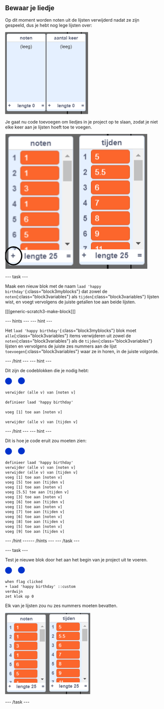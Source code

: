 ## Bewaar je liedje

Op dit moment worden noten uit de lijsten verwijderd nadat ze zijn gespeeld, dus je hebt nog lege lijsten over:

![Lege lijsten](images/empty-lists.png)

Je gaat nu code toevoegen om liedjes in je project op te slaan, zodat je niet elke keer aan je lijsten hoeft toe te voegen.

![Voeg noten en tijden toe aan lijsten](images/lists-add-annotated.png)

--- task ---

Maak een nieuw blok met de naam `laad 'happy birthday'`{:class="block3myblocks"} dat zowel de `noten`{:class="block3variables"} als `tijden`{:class="block3variables"} lijsten wist, en voegt vervolgens de juiste getallen toe aan beide lijsten. 

[[[generic-scratch3-make-block]]]

--- hints ---
 --- hint ---

Het `laad 'happy birthday'`{:class="block3myblocks"} blok moet `alle`{:class="block3variables"} items verwijderen uit zowel de `noten`{:class="block3variables"} als de `tijden`{:class="block3variables"} lijsten en vervolgens de juiste zes nummers aan de lijst `toevoegen`{:class="block3variables"} waar ze in horen, in de juiste volgorde.

--- /hint --- --- hint ---

Dit zijn de codeblokken die je nodig hebt:

![noten sprite](images/note-sprite.png)

```blocks3
verwijder (alle v) van [noten v]

definieer laad 'happy birthday'

voeg [1] toe aan [noten v]

verwijder (alle v) van [tijden v]
```

--- /hint --- --- hint ---

Dit is hoe je code eruit zou moeten zien:

![noten sprite](images/note-sprite.png)

```blocks3
definieer laad 'happy birthday'
verwijder (alle v) van [noten v]
verwijder (alle v) van [tijden v]
voeg [1] toe aan [noten v]
voeg [5] toe aan [tijden v]
voeg [1] toe aan [noten v]
voeg [5.5] toe aan [tijden v]
voeg [3] toe aan [noten v]
voeg [6] toe aan [tijden v]
voeg [1] toe aan [noten v]
voeg [7] toe aan [tijden v]
voeg [6] toe aan [noten v]
voeg [8] toe aan [tijden v]
voeg [5] toe aan [noten v]
voeg [9] toe aan [tijden v]
```

--- /hint ------ /hints --- --- /task ---

--- task ---

Test je nieuwe blok door het aan het begin van je project uit te voeren.

![noten sprite](images/note-sprite.png)

```blocks3
when flag clicked
+ laad 'happy birthday' ::custom
verdwijn
zet klok op 0
```

Elk van je lijsten zou nu zes nummers moeten bevatten.

![Lijsten met noten en tijden](images/lists-add.png)

--- /task ---